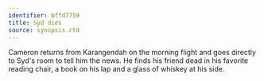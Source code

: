 ```yaml
---
identifier: bffd7759
title: Syd dies
source: synopsis.ctd 
---
```

Cameron returns from Karangendah on the morning flight and goes directly
to Syd's room to tell him the news. He finds his friend dead in his
favorite reading chair, a book on his lap and a glass of whiskey at his
side.
